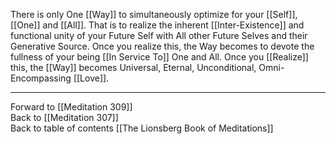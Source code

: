 There is only One [[Way]] to simultaneously optimize for your [[Self]], [[One]] and [[All]]. That is to realize the inherent [[Inter-Existence]] and functional unity of your Future Self with All other Future Selves and their Generative Source. Once you realize this, the Way becomes to devote the fullness of your being [[In Service To]] One and All. Once you [[Realize]] this, the [[Way]] becomes Universal, Eternal, Unconditional, Omni-Encompassing [[Love]]. 

___

Forward to [[Meditation 309]]  
Back to [[Meditation 307]]  
Back to table of contents [[The Lionsberg Book of Meditations]]  